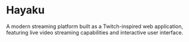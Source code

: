 # Hayaku
A modern streaming platform built as a Twitch-inspired web application, featuring live video streaming capabilities and interactive user interface.
